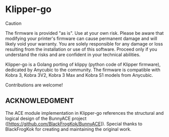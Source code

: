 # Klipper-go

> [!Caution]
> The firmware is provided "as is". Use at your own risk.
Please be aware that modifying your printer's firmware can cause permanent damage and will likely void your warranty. You are solely responsible for any damage or loss resulting from the installation or use of this software.
Proceed only if you understand the risks and are confident in your technical abilities.

Klipper-go is a Golang porting of klippy (python code of Klipper firmware), dedicated by Anycubic to the community. The firmware is compatible with Kobra 3, Kobra 3V2, Kobra 3 Max and Kobra S1 models from Anycubic.

Contributions are welcome!

## ACKNOWLEDGMENT
The ACE module implementation in Klipper-go references the structural and logical design of the BunnyACE project ([https://github.com/BlackFrogKok/BunnyACE]). Special thanks to BlackFrogKok for creating and maintaining the original work.